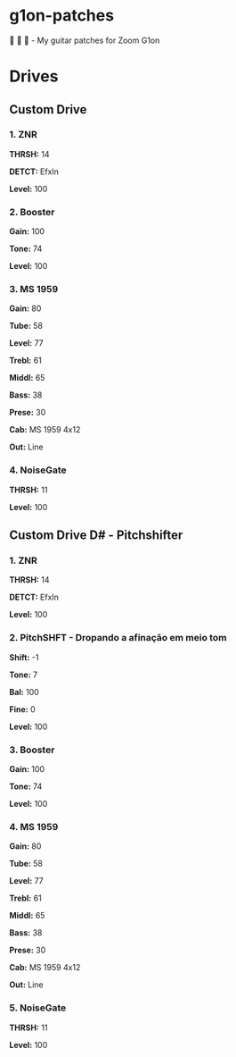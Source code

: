 # g1on-patches
:guitar: :guitar: :guitar: - My guitar patches for Zoom G1on


# Drives

## Custom Drive 

### 1. ZNR 

**THRSH:** 14

**DETCT:** EfxIn

**Level:** 100

### 2. Booster

**Gain:** 100

**Tone:** 74

**Level:** 100

### 3. MS 1959

**Gain:** 80

**Tube:** 58

**Level:** 77

**Trebl:** 61

**Middl:** 65

**Bass:** 38

**Prese:** 30

**Cab:** MS 1959 4x12

**Out:** Line

### 4. NoiseGate

**THRSH:** 11

**Level:** 100

## Custom Drive D# - Pitchshifter


### 1. ZNR 

**THRSH:** 14

**DETCT:** EfxIn

**Level:** 100

### 2. PitchSHFT - Dropando a afinação em meio tom

**Shift:** -1

**Tone:** 7

**Bal:** 100

**Fine:** 0

**Level:** 100


### 3. Booster

**Gain:** 100

**Tone:** 74

**Level:** 100


### 4. MS 1959

**Gain:** 80

**Tube:** 58

**Level:** 77

**Trebl:** 61

**Middl:** 65

**Bass:** 38

**Prese:** 30

**Cab:** MS 1959 4x12

**Out:** Line

### 5. NoiseGate

**THRSH:** 11

**Level:** 100
